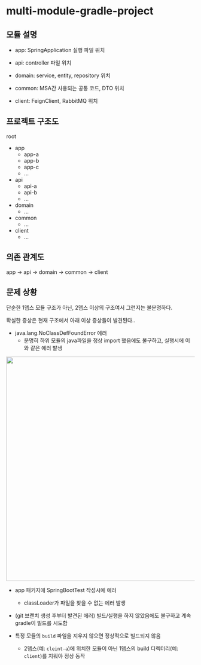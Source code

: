 # multi-module-gradle-project

## 모듈 설명

- app: SpringApplication 실행 파일 위치

- api: controller 파일 위치

- domain: service, entity, repository 위치

- common: MSA간 사용되는 공통 코드, DTO 위치

- client: FeignClient, RabbitMQ 위치

## 프로젝트 구조도

root
- app
  - app-a
  - app-b
  - app-c
  - ...
- api
  - api-a
  - api-b
  - ...
- domain
  - ...
- common
  - ...
- client
  - ...

## 의존 관계도

app -> api -> domain -> common -> client


## 문제 상황

단순한 1뎁스 모듈 구조가 아닌, 2뎁스 이상의 구조여서 그런지는 불분명하다. 

확실한 증상은 현재 구조에서 아래 이상 증상들이 발견된다..

- java.lang.NoClassDefFoundError 에러
  - 분명히 하위 모듈의 java파일을 정상 import 했음에도 불구하고, 실행시에 이와 같은 에러 발생
 
<img src="https://github.com/progress0407/progress0407/assets/66164361/09457a57-2684-454f-af48-59e411cff4a1" width="600px">

- app 패키지에 SpringBootTest 작성시에 에러
  - classLoader가 파일을 찾을 수 없는 에러 발생

- (git 브랜치 생성 후부터 발견된 에러) 빌드/실행을 하지 않았음에도 불구하고 계속 gradle이 빌드를 시도함

- 특정 모듈의 `build` 파일을 지우지 않으면 정상적으로 빌드되지 않음
  - 2뎁스(예: `cleint-a`)에 위치한 모듈이 아닌 1뎁스의 build 디렉터리(예: `client`)를 지워야 정상 동작
